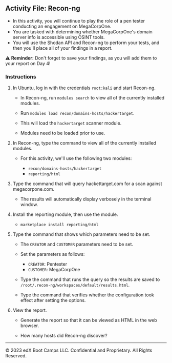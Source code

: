## Activity File: Recon-ng

- In this activity, you will continue to play the role of a pen tester conducting an engagement on MegaCorpOne. 
- You are tasked with determining whether MegaCorpOne's domain server info is accessible using OSINT tools.
- You will use the Shodan API and Recon-ng to perform your tests, and then you'll place all of your findings in a report.

⚠️ **Reminder:** Don't forget to save your findings, as you will add them to your report on Day 4!


### Instructions
 
1. In Ubuntu, log in with the credentials `root:kali` and start Recon-ng.

   -  In Recon-ng, run `modules search` to view all of the currently installed modules.

   - Run `modules load recon/domains-hosts/hackertarget`.
 
   - This will load the `hackertarget` scanner module.
 
   - Modules need to be loaded prior to use. 

2. In Recon-ng, type the command to view all of the currently installed modules.
 
   - For this activity, we'll use the following two modules:
 
     - `recon/domains-hosts/hackertarget`
     - `reporting/html`

3. Type the command that will query hackettarget.com for a scan against megacorpone.com.

   - The results will automatically display verbosely in the terminal window.
 
4. Install the reporting module, then use the module.

	- `marketplace install reporting/html`

5. Type the command that shows which parameters need to be set.
 
   - The `CREATOR` and `CUSTOMER` parameters need to be set.
 
   - Set the parameters as follows:
   
      - `CREATOR`: Pentester
      - `CUSTOMER`: MegaCorpOne
 
   - Type the command that runs the query so the results are saved to `/root/.recon-ng/workspaces/default/results.html`.
    
   - Type the command that verifies whether the configuration took effect after setting the options.
 
6. View the report.

    - Generate the report so that it can be viewed as HTML in the web browser.

    - How many hosts did Recon-ng discover?
 
 
---
© 2023 edX Boot Camps LLC. Confidential and Proprietary. All Rights Reserved.
